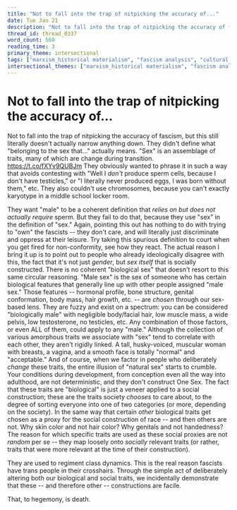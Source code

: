 ```yaml
---
title: "Not to fall into the trap of nitpicking the accuracy of..."
date: Tue Jan 21
description: "Not to fall into the trap of nitpicking the accuracy of fascism, but this still literally doesn't actually narrow anything down."
thread_id: thread_0337
word_count: 560
reading_time: 3
primary_theme: intersectional
tags: ["marxism_historical materialism", "fascism analysis", "cultural criticism"]
intersectional_themes: ["marxism_historical materialism", "fascism analysis", "cultural criticism"]
---
```


# Not to fall into the trap of nitpicking the accuracy of...

Not to fall into the trap of nitpicking the accuracy of fascism, but this still literally doesn't actually narrow anything down. They didn't define what "belonging to the sex that..." actually means. "Sex" is an assemblage of traits, many of which are change during transition. https://t.co/fXYv9QUBJm They obviously wanted to phrase it in such a way that avoids contesting with "Well I *don't* produce sperm cells, because I don't have testicles," or "I literally never produced eggs, I was born without them," etc. They also couldn't use chromosomes, because you can't exactly karyotype in a middle school locker room.

They want "male" to be a coherent definition that *relies on but does not actually require* sperm. But they fail to do that, because they use "sex" in the definition of "sex." Again, pointing this out has nothing to do with trying to "own" the fascists -- they don't care, and will literally just discriminate and oppress at their leisure. Try taking this spurious definition to court when you get fired for non-conformity, see how they react. The actual reason I bring it up is to point out to people who already ideologically disagree with this, the fact that it's not just *gender*, but *sex itself* that is socially constructed. There is no coherent "biological sex" that doesn't resort to this same circular reasoning. "Male sex" is the sex of someone who has certain biological features that generally line up with other people assigned "male sex." Those features -- hormonal profile, bone structure, genital conformation, body mass, hair growth, etc. -- are *chosen* through our sex-based lens. They are fuzzy and exist on a spectrum: you can be considered "biologically male" with negligible body/facial hair, low muscle mass, a wide pelvis, low testosterone, no testicles, etc. Any combination of those factors, or even ALL of them, could apply to any "male." Although the collection of various amorphous traits we associate with "sex" tend to correlate with each other, they aren't rigidly linked. A tall, husky-voiced, muscular woman with breasts, a vagina, and a smooth face is totally "normal" and "acceptable." And of course, when we factor in people who deliberately *change* these traits, the entire illusion of "natural sex" starts to crumble. Your conditions during development, from conception even all the way into adulthood, are not deterministic, and they don't construct One Sex. The fact that these traits are "biological" is just a veneer applied to a social construction; these are the traits society *chooses* to care about, to the degree of sorting everyone into one of two categories (or more, depending on the society). In the same way that certain *other* biological traits get chosen as a proxy for the social construction of race -- and then others are not. Why skin color and not hair color? Why genitals and not handedness? The reason for which specific traits are used as these social proxies are not *random* per se -- they map loosely onto *socially* relevant traits (or rather, traits that were more relevant at the time of their construction).

They are used to regiment class dynamics. This is the real reason fascists have trans people in their crosshairs. Through the simple act of deliberately altering both our biological and social traits, we incidentally demonstrate that these -- and therefore other -- constructions are facile.

That, to hegemony, is death.